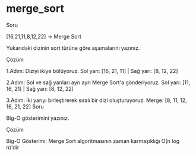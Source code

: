 # merge_sort
Soru

[16,21,11,8,12,22] -> Merge Sort

Yukarıdaki dizinin sort türüne göre aşamalarını yazınız.

Çözüm

1.Adım: Diziyi ikiye bölüyoruz. Sol yarı: [16, 21, 11] | Sağ yarı: [8, 12, 22]

2.Adım: Sol ve sağ yarıları ayrı ayrı Merge Sort'a gönderiyoruz. Sol yarı: [11, 16, 21] | Sağ yarı: [8, 12, 22]

3.Adım: İki yarıyı birleştirerek sıralı bir dizi oluşturuyoruz. Merge: [8, 11, 12, 16, 21, 22]
Soru

Big-O gösterimini yazınız.

Çözüm

Big-O Gösterimi: Merge Sort algoritmasının zaman karmaşıklığı O(n log n)'dir
